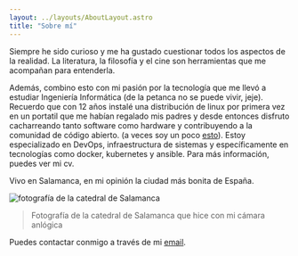```yaml
---
layout: ../layouts/AboutLayout.astro
title: "Sobre mí"
---
```


Siempre he sido curioso y me ha gustado cuestionar todos los aspectos de la realidad. La literatura, la  filosofía y el cine son herramientas que me acompañan para entenderla.

Además, combino esto con mi pasión por la tecnología que me llevó a estudiar Ingeniería Informática (de la petanca no se puede vivir, jeje). Recuerdo que con 12 años instalé una distribución de linux por primera vez en un portatil que me habían regalado mis padres y desde entonces disfruto cacharreando tanto software como hardware y contribuyendo a la comunidad de código abierto. (a veces soy un poco [esto](https://www.youtube.com/watch?v=OihbIgXBsMU)). Estoy especializado en DevOps, infraestructura de sistemas y específicamente en tecnologías como docker, kubernetes y ansible. Para más información, puedes ver mi cv.

Vivo en Salamanca, en mi opinión la ciudad más bonita de España. 

<div>
  <img src="/assets/salamanca.png" class="sm:w-1/2 mx-auto" alt="fotografía de la catedral de Salamanca">
</div>

> Fotografía de la catedral de Salamanca que hice con mi cámara anlógica

Puedes contactar conmigo a través de mi [email](mailto:pablocpascual@gmail.com).
